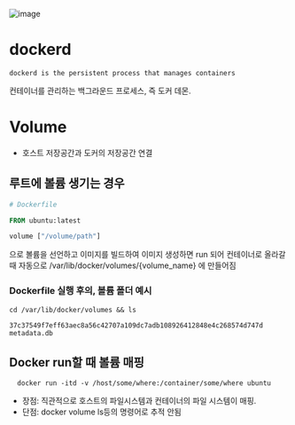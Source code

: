 
![image](https://user-images.githubusercontent.com/15938354/147892292-59d4aaa0-4385-4faa-b83c-968716e974cd.png)


# dockerd
```
dockerd is the persistent process that manages containers
```
컨테이너를 관리하는 백그라운드 프로세스, 즉 도커 데몬. 


# Volume

- 호스트 저장공간과 도커의 저장공간 연결 


## 루트에 볼륨 생기는 경우

```Dockerfile
# Dockerfile

FROM ubuntu:latest

volume ["/volume/path"]

```

으로 볼륨을 선언하고 이미지를 
빌드하여 이미지 생성하면
run 되어 컨테이너로 올라갈 때 자동으로 
/var/lib/docker/volumes/{volume_name} 에 만들어짐

### Dockerfile 실행 후의, 볼륨 폴더 예시

```
cd /var/lib/docker/volumes && ls 

37c37549f7eff63aec8a56c42707a109dc7adb108926412848e4c268574d747d  metadata.db
```

## Docker run할 때 볼륨 매핑

```
  docker run -itd -v /host/some/where:/container/some/where ubuntu
```

- 장점: 직관적으로 호스트의 파일시스템과 컨테이너의 파일 시스템이 매핑.
- 단점: docker volume ls등의 명령어로 추적 안됨
